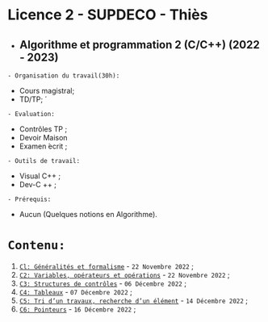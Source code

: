 # Licence 2 - SUPDECO - Thiès
 * ##  Algorithme et programmation 2 (C/C++) (2022 - 2023) 

``` - Organisation du travail(30h): ```
 * Cours magistral;
 * TD/TP; ́
 
``` - Evaluation: ```
 * Contrôles TP ;
 * Devoir Maison
 * Examen  ́ecrit ;
 
``` - Outils de travail: ```
 * Visual C++ ;
 * Dev-C ++ ;
 
``` - Prérequis: ```
 * Aucun (Quelques notions en Algorithme).
 
 # ``` Contenu: ```
 1. [`Cl: Généralités et formalisme`](https://github.com/pape-barro/l2_supdeco/blob/main/Chap1.pdf) - ``` 22 Novembre 2022 ``` ;
 2. [`C2: Variables, opérateurs et opérations`](https://github.com/pape-barro/l2_supdeco/blob/main/Chap2.pdf) - ``` 22 Novembre 2022 ``` ;
 3. [`C3: Structures de contrôles`](https://github.com/pape-barro/l2_supdeco/blob/main/Chap3.pdf) - ``` 06 Décembre 2022 ``` ;
 4. [`C4: Tableaux`](https://github.com/pape-barro/l2_supdeco/blob/main/Chap4.pdf) - ``` 07 Décembre 2022 ``` ;
 5. [`C5: Tri d’un travaux, recherche d’un élément`](https://github.com/pape-barro/l2_supdeco/blob/main/Chap5.pdf) - ``` 14 Décembre 2022 ``` ;
 6. [`C6: Pointeurs`](https://github.com/pape-barro/l2_supdeco/blob/main/Chap6.pdf) - ``` 16 Décembre 2022 ``` ;
